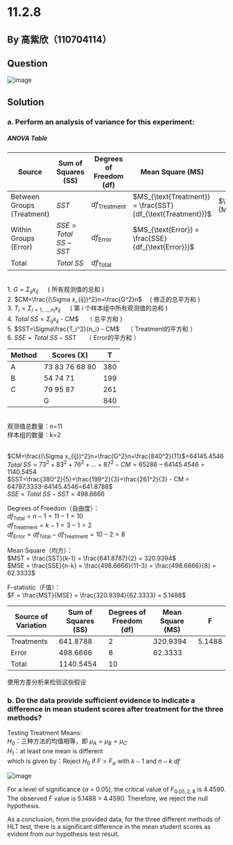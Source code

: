 # 11.2.8

## By 高紫欣（110704114）

## Question

![image](https://github.com/HWTeng-Course/202402-Statistics/assets/162067328/65d7f6f3-f93d-4cd5-8758-f4336fcc4a88)

## Solution

### a. Perform an analysis of variance for this experiment:

##### ANOVA Table
| Source       | Sum of Squares (SS) | Degrees of Freedom (df) | Mean Square (MS) | F-statistic |
|--------------|----------------------|--------------------------|------------------|-------------|
| Between Groups (Treatment) | $SST$ | $df_{\text{Treatment}}$ | $MS_{\text{Treatment}} = \frac{SST}{df_{\text{Treatment}}}$ | $\frac{MS_{\text{Treatment}}}{MS_{\text{Error}}}$ | 
| Within Groups (Error)      | $SSE = Total$ $SS -SST$ | $df_{\text{Error}}$ | $MS_{\text{Error}} = \frac{SSE}{df_{\text{Error}}}$ | |
| Total        | $Total$ $SS$ | $df_{\text{Total}}$ | | |

<br>1. $G=\Sigma_{ij} x_{ij}$ &emsp; ( 所有观测值的总和 )
<br>2. $CM=\frac{(\Sigma x_{ij})^2}n=\frac{G^2}n$ &emsp;( 修正的总平方和 )
<br>3. $T_i=\Sigma_{j=1,...,n_i} x_{ij}$  &emsp; ( 第 $i$ 个样本组中所有观测值的总和 )
<br>4. ${Total}$ ${SS}=\Sigma_{ij} x_{ij}$ - CM$ &emsp;（ 总平方和 )
<br>5. $SST=\Sigma\frac{T_i^2}{n_i} - CM$ &emsp;（ Treatment的平方和 ）
<br>6. ${SSE = Total}$ ${SS -SST}$ &emsp; （ Error的平方和 ）

| Method | Scores (X) | T | 
|--------|------------|-----------|
| A      | 73 83 76 68 80 | 380 | 
| B      | 54 74 71    | 199 | 
| C      | 79 95 87    | 261 | 
| |      G | 840 |

<br> 观测值总数量：n=11
<br> 样本组的数量：k=2

<br>$CM=\frac{(\Sigma x_{ij})^2}n=\frac{G^2}n=\frac{840^2}{11}$=64145.4546
<br>${Total}$ ${SS}= 73^2+83^2+76^2+...+87^2- CM=65286-64145.4546=1140.5454$
<br>$SST=\frac{380^2}{5}+\frac{199^2}{3}+\frac{261^2}{3} - CM = 64787.3333-64145.4546=641.8788$
<br>${SSE = Total}$ ${SS -SST}$  = 498.6666 

Degrees of Freedom（自由度）：
<br>$df_{\text{Total}} = n - 1 = 11 - 1 = 10$
<br>$df_{\text{Treatment}} = k - 1 = 3 - 1 = 2$
<br>$df_{\text{Error}} = df_{\text{Total}} - df_{\text{Treatment}} = 10 - 2 = 8$

Mean Square（均方）：
<br>$MST = \frac{SST}{k-1} = \frac{641.8787}{2} = 320.9394$
<br>$MSE = \frac{SSE}{n-k} = \frac{498.6666}{11-3} = \frac{498.6666}{8} = 62.3333$
 
F-statistic（F值）：
<br>$F = \frac{MST}{MSE} = \frac{320.9394}{62.3333} = 5.1488$

| Source of Variation | Sum of Squares (SS) | Degrees of Freedom (df) | Mean Square (MS) |F |
|---------------------|---------------------|-------------------------|-------------------|-------------------|
| Treatments      | 641.8788              | 2                       | 320.9394            |5.1488|
| Error       | 498.6666               | 8                       | 62.3333           | |
| Total               | 1140.5454             | 10                      |                   | |


使用方差分析来检验这些假设

### b. Do the data provide sufficient evidence to indicate a difference in mean student scores after treatment for the three methods?

Testing Treatment Means:
<br> $H_0$：三种方法的均值相等，即 $\mu_A = \mu_B = \mu_C$
<br> $H_1$：at least one mean is different
<br> which is given by：Reject $H_0$ if $F > F_{\alpha}$ with $k-1$ and $n-k$ $df$

![image](https://github.com/HWTeng-Course/202402-Statistics/assets/162067328/fec34c05-1797-4bc2-adfe-610014148ae1)

For a level of significance ($\alpha$ = 0.05), the critical value of $F_{0.05, 2, 8}$ is 4.4590. 
The observed $F$ value is 5.1488 > 4.4590. 
Therefore, we reject the null hypothesis.

As a conclusion, from the provided data, for the three different methods of HLT test, there is a significant difference in the mean student scores as evident from our hypothesis test result.





